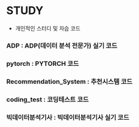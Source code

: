 # STUDY


- 개인적인 스터디 및 자습 코드


### ADP : ADP(데이터 분석 전문가) 실기 코드

### pytorch : PYTORCH 코드

### Recommendation_System : 추천시스템 코드

### coding_test : 코딩테스트 코드

### 빅데이터분석기사 : 빅데이터분석기사 실기 코드
